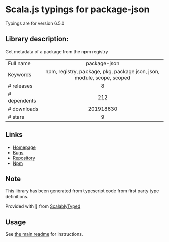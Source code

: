 
# Scala.js typings for package-json

Typings are for version 6.5.0

## Library description:
Get metadata of a package from the npm registry

|                    |                 |
| ------------------ | :-------------: |
| Full name          | package-json |
| Keywords           | npm, registry, package, pkg, package.json, json, module, scope, scoped |
| # releases         | 8 |
| # dependents       | 212 |
| # downloads        | 201918630 |
| # stars            | 9 |

## Links
- [Homepage](https://github.com/sindresorhus/package-json#readme)
- [Bugs](https://github.com/sindresorhus/package-json/issues)
- [Repository](https://github.com/sindresorhus/package-json)
- [Npm](https://www.npmjs.com/package/package-json)
    


## Note
This library has been generated from typescript code from first party type definitions.

Provided with :purple_heart: from [ScalablyTyped](https://github.com/oyvindberg/ScalablyTyped)

## Usage
See [the main readme](../../readme.md) for instructions.


